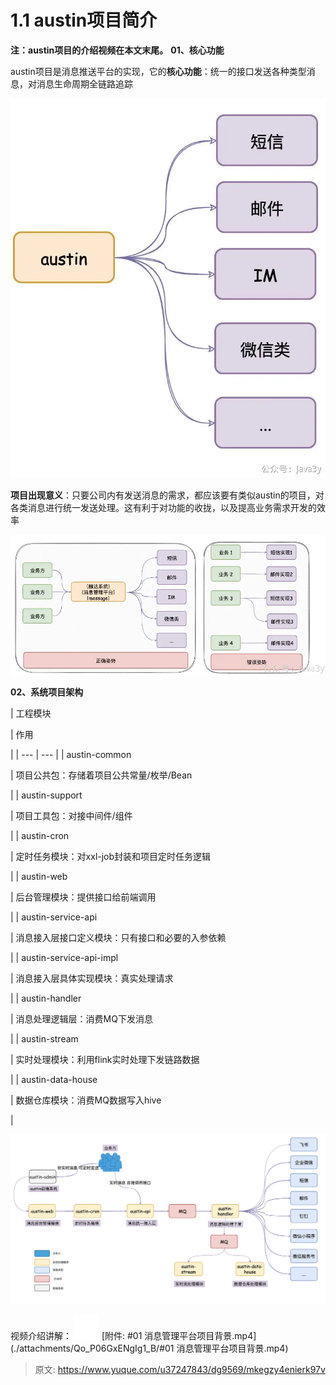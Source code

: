 # 1.1 austin项目简介

**注：austin项目的介绍视频在本文末尾。**
**01、核心功能**

austin项目是消息推送平台的实现，它的**核心功能**：统一的接口发送各种类型消息，对消息生命周期全链路追踪

![1648816455443-f13e4123-7084-4152-bb3f-4c4a98b1aa37.jpeg](./img/Qo_P06GxENgIg1_B/1648816455443-f13e4123-7084-4152-bb3f-4c4a98b1aa37-494796.webp)

**项目出现意义**：只要公司内有发送消息的需求，都应该要有类似austin的项目，对各类消息进行统一发送处理。这有利于对功能的收拢，以及提高业务需求开发的效率

![1648816455480-a614eda4-60bf-45c5-8bae-3d56221f520a.jpeg](./img/Qo_P06GxENgIg1_B/1648816455480-a614eda4-60bf-45c5-8bae-3d56221f520a-107001.webp)

**02、系统项目架构**

| 工程模块

 | 作用

 |
| --- | --- |
| austin-common

 | 项目公共包：存储着项目公共常量/枚举/Bean

 |
| austin-support

 | 项目工具包：对接中间件/组件

 |
| austin-cron

 | 定时任务模块：对xxl-job封装和项目定时任务逻辑

 |
| austin-web

 | 后台管理模块：提供接口给前端调用

 |
| austin-service-api

 | 消息接入层接口定义模块：只有接口和必要的入参依赖

 |
| austin-service-api-impl

 | 消息接入层具体实现模块：真实处理请求

 |
| austin-handler

 | 消息处理逻辑层：消费MQ下发消息

 |
| austin-stream

 | 实时处理模块：利用flink实时处理下发链路数据

 |
| austin-data-house

 | 数据仓库模块：消费MQ数据写入hive

 |

![images](./img/Qo_P06GxENgIg1_B/1678874243888-3ec62b2c-ae42-44a6-86d8-34b833361547-731709.png)

视频介绍讲解：
![a687e835-ae61-4f61-92da-cc7d09273133.svg](./img/Qo_P06GxENgIg1_B/1723707795121-b598a5e2-59bb-468f-80b0-ac32d437088f-672506.svg)
[附件: #01 消息管理平台项目背景.mp4](./attachments/Qo_P06GxENgIg1_B/#01 消息管理平台项目背景.mp4)



> 原文: <https://www.yuque.com/u37247843/dg9569/mkegzy4enierk97v>